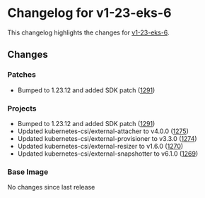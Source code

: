 # Changelog for v1-23-eks-6

This changelog highlights the changes for [v1-23-eks-6](https://github.com/aws/eks-distro/tree/v1-23-eks-6).

## Changes

### Patches
* Bumped to 1.23.12 and added SDK patch ([1291](https://github.com/aws/eks-distro/pull/1291))

### Projects
* Bumped to 1.23.12 and added SDK patch ([1291](https://github.com/aws/eks-distro/pull/1291))
* Updated kubernetes-csi/external-attacher to v4.0.0 ([1275](https://github.com/aws/eks-distro/pull/1275))
* Updated kubernetes-csi/external-provisioner to v3.3.0 ([1274](https://github.com/aws/eks-distro/pull/1274))
* Updated kubernetes-csi/external-resizer to v1.6.0 ([1270](https://github.com/aws/eks-distro/pull/1270))
* Updated kubernetes-csi/external-snapshotter to v6.1.0 ([1269](https://github.com/aws/eks-distro/pull/1269))

### Base Image
No changes since last release

